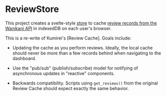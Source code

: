 # ReviewStore

This project creates a svelte-style [store](https://svelte.dev/docs#run-time-svelte-store) to cache [review records from the
Wanikani API](https://docs.api.wanikani.com/20170710/#reviews) in indexedDB on
each user's browser.

This is a re-write of Kumirei's [Review Cache]. Goals include:

- Updating the cache as you perform reviews. Ideally, the local cache should
  never be more than a few records behind when navigating to the dashboard.

- Use the "pub/sub" (publish/subscribe) model for notifying of asynchronous
  updates in "reactive" components.

- Backwards compatibility. Scripts using `get_reviews()` from the original
  Review Cache should expect exactly the same behavior.
